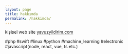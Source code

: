 ```yaml
---
layout: page
title: hakkımda
permalink: /hakkimda/
---
```


kişisel web site [yavuzyildirim.com](https://yavuzyildirim.com/)

#php #swift #linux #python #machine_learning #electronic #javascript(node, react, vue, ts etc.)